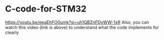 # C-code-for-STM32
https://youtu.be/eeaEhFO0umk?si=uh1QBZnFDyWW-1xR
Also, you can watch this video (link is above) to understand what the code implements for clearly

